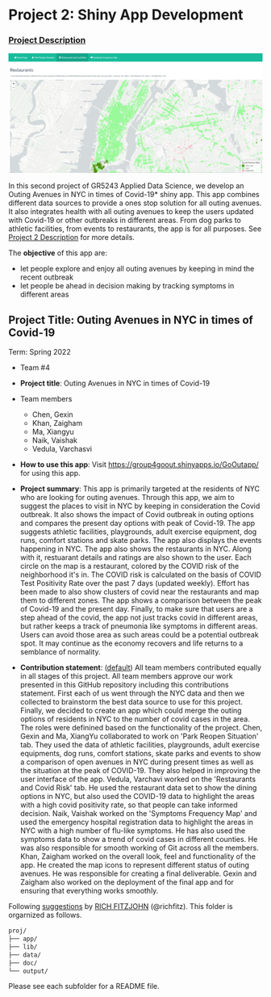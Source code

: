 # Project 2: Shiny App Development

### [Project Description](doc/project2_desc.md)

![screenshot](doc/figs/Restuarants.PNG)

In this second project of GR5243 Applied Data Science, we develop an Outing Avenues in NYC in times of Covid-19* shiny app. This app combines different data sources to provide a ones stop solution for all outing avenues. It also integrates health with all outing avenues to keep the users updated with Covid-19 or other outbreaks in different areas. From dog parks to athletic facilities, from events to restaurants, the app is for all purposes. See [Project 2 Description](doc/project2_desc.md) for more details.  

The **objective** of this app are:

- let people explore and enjoy all outing avenues by keeping in mind the recent outbreak
- let people be ahead in decision making by tracking symptoms in different areas

## Project Title: Outing Avenues in NYC in times of Covid-19
Term: Spring 2022

+ Team #4

+ **Project title**: Outing Avenues in NYC in times of Covid-19

+ Team members
	+ Chen, Gexin
	+ Khan, Zaigham
	+ Ma, Xiangyu
	+ Naik, Vaishak
	+ Vedula, Varchasvi

+ **How to use this app**: Visit https://group4goout.shinyapps.io/GoOutapp/ for using this app.   

+ **Project summary**: This app is primarily targeted at the residents of NYC who are looking for outing avenues. Through this app, we aim to suggest the places to visit in NYC by keeping in consideration the Covid outbreak. It also shows the impact of Covid outbreak in outing options and compares the present day options with peak of Covid-19. The app suggests athletic facilities, playgrounds, adult exercise equipment, dog runs, comfort stations and skate parks. The app also displays the events happening in NYC. The app also shows the restaurants in NYC. Along with it, restuarant details and ratings are also shown to the user. Each circle on the map is a restaurant, colored by the COVID risk of the neighborhood it's in. The COVID risk is calculated on the basis of COVID Test Positivity Rate over the past 7 days (updated weekly). Effort has been made to also show clusters of covid near the restaurants and map them to different zones. The app shows a comparison between the peak of Covid-19 and the present day. Finally, to make sure that users are a step ahead of the covid, the app not just tracks covid in different areas, but rather keeps a track of pneumonia like symptoms in different areas. Users can avoid those area as such areas could be a potential outbreak spot. It may continue as the economy recovers and life returns to a semblance of normality.

+ **Contribution statement**: ([default](doc/a_note_on_contributions.md)) All team members contributed equally in all stages of this project. All team members approve our work presented in this GitHub repository including this contributions statement.
 First each of us went through the NYC data and then we collected to brainstorm the best data source to use for this project. Finally, we decided to create an app which could merge the outing options of residents in NYC to the number of covid cases in the area. The roles were definined based on the functionality of the project. Chen, Gexin and Ma, XiangYu collaborated to work on 'Park Reopen Situation' tab. They used the data of athletic facilities, playgrounds, adult exercise equipments, dog runs, comfort stations, skate parks and events to show a comparison of open avenues in NYC during present times as well as the situation at the peak of COVID-19. They also helped in improving the user interface of the app. Vedula, Varchavi worked on the 'Restaurants and Covid Risk' tab. He used the restaurant data set to show the dining options in NYC, but also used the COVID-19 data to highlight the areas with a high covid positivity rate, so that people can take informed decision. Naik, Vaishak worked on the 'Symptoms Frequency Map' and used the emergency hospital registration data to highlight the areas in NYC with a high number of flu-like symptoms. He has also used the symptoms data to show a trend of covid cases in different counties. He was also responsible for smooth working of Git across all the members. Khan, Zaigham worked on the overall look, feel and functionality of the app. He created the map icons to represent different status of outing avenues. He was responsible for creating a final deliverable. Gexin and Zaigham also worked on the deployment of the final app and for ensuring that everything works smoothly.

Following [suggestions](http://nicercode.github.io/blog/2013-04-05-projects/) by [RICH FITZJOHN](http://nicercode.github.io/about/#Team) (@richfitz). This folder is orgarnized as follows.

```
proj/
├── app/
├── lib/
├── data/
├── doc/
└── output/
```

Please see each subfolder for a README file.

